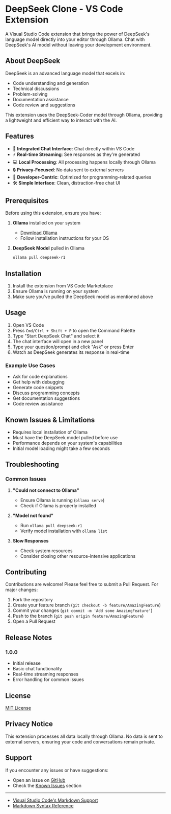 # DeepSeek Clone - VS Code Extension

A Visual Studio Code extension that brings the power of DeepSeek's language model directly into your editor through Ollama. Chat with DeepSeek's AI model without leaving your development environment.

## About DeepSeek

DeepSeek is an advanced language model that excels in:
- Code understanding and generation
- Technical discussions
- Problem-solving
- Documentation assistance
- Code review and suggestions

This extension uses the DeepSeek-Coder model through Ollama, providing a lightweight and efficient way to interact with the AI.

## Features

- 🚀 **Integrated Chat Interface**: Chat directly within VS Code
- ⚡ **Real-time Streaming**: See responses as they're generated
- 💻 **Local Processing**: All processing happens locally through Ollama
- 🔒 **Privacy-Focused**: No data sent to external servers
- 🎯 **Developer-Centric**: Optimized for programming-related queries
- 🛠 **Simple Interface**: Clean, distraction-free chat UI

## Prerequisites

Before using this extension, ensure you have:

1. **Ollama** installed on your system
   - [Download Ollama](https://ollama.ai/download)
   - Follow installation instructions for your OS

2. **DeepSeek Model** pulled in Ollama
   ```bash
   ollama pull deepseek-r1
   ```

## Installation

1. Install the extension from VS Code Marketplace
2. Ensure Ollama is running on your system
3. Make sure you've pulled the DeepSeek model as mentioned above

## Usage

1. Open VS Code
2. Press `Cmd/Ctrl + Shift + P` to open the Command Palette
3. Type "Start DeepSeek Chat" and select it
4. The chat interface will open in a new panel
5. Type your question/prompt and click "Ask" or press Enter
6. Watch as DeepSeek generates its response in real-time

### Example Use Cases

- Ask for code explanations
- Get help with debugging
- Generate code snippets
- Discuss programming concepts
- Get documentation suggestions
- Code review assistance

## Known Issues & Limitations

- Requires local installation of Ollama
- Must have the DeepSeek model pulled before use
- Performance depends on your system's capabilities
- Initial model loading might take a few seconds

## Troubleshooting

### Common Issues

1. **"Could not connect to Ollama"**
   - Ensure Ollama is running (`ollama serve`)
   - Check if Ollama is properly installed

2. **"Model not found"**
   - Run `ollama pull deepseek-r1`
   - Verify model installation with `ollama list`

3. **Slow Responses**
   - Check system resources
   - Consider closing other resource-intensive applications

## Contributing

Contributions are welcome! Please feel free to submit a Pull Request. For major changes:

1. Fork the repository
2. Create your feature branch (`git checkout -b feature/AmazingFeature`)
3. Commit your changes (`git commit -m 'Add some AmazingFeature'`)
4. Push to the branch (`git push origin feature/AmazingFeature`)
5. Open a Pull Request

## Release Notes

### 1.0.0
- Initial release
- Basic chat functionality
- Real-time streaming responses
- Error handling for common issues

## License

[MIT License](LICENSE)

## Privacy Notice

This extension processes all data locally through Ollama. No data is sent to external servers, ensuring your code and conversations remain private.

## Support

If you encounter any issues or have suggestions:
- Open an issue on [GitHub](https://github.com/joegeorge022/Deepseek-Extension/issues)
- Check the [Known Issues](#known-issues--limitations) section

---


* [Visual Studio Code's Markdown Support](http://code.visualstudio.com/docs/languages/markdown)
* [Markdown Syntax Reference](https://help.github.com/articles/markdown-basics/)
